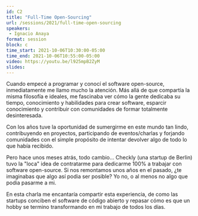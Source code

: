 ```yaml
---
id: C2
title: "Full-Time Open-Sourcing"
url: /sessions/2021/full-time-open-sourcing
speakers:
 - Ignacio Anaya
format: session
block: c
time_start: 2021-10-06T10:30:00-05:00
time_end: 2021-10-06T10:55:00-05:00
video: https://youtu.be/l925mpB2ZyM
slides:
---
```


Cuando empecé a programar y conocí el software open-source, inmediatamente me llamo mucho la atención. Más allá de que compartía la misma filosofía e ideales, me fascinaba ver cómo la gente dedicaba su tiempo, conocimiento y habilidades para crear software, esparcir conocimiento y contribuir con comunidades de formar totalmente desinteresada.

Con los años tuve la oportunidad de sumergirme en este mundo tan lindo, contribuyendo en proyectos, participando de eventos/charlas y forjando comunidades con el simple propósito de intentar devolver algo de todo lo que había recibido.

Pero hace unos meses atrás, todo cambio... Checkly (una startup de Berlin) tuvo la "loca" idea de contratarme para dedicarme 100% a trabajar con software open-source. Si nos remontamos unos años en el pasado, ¿te imaginabas que algo así podia ser posible? Yo no, o al menos no algo que podia pasarme a mi.

En esta charla me encantaría compartir esta experiencia, de como las startups conciben el software de código abierto y repasar cómo es que un hobby se termino transformando en mi trabajo de todos los días.